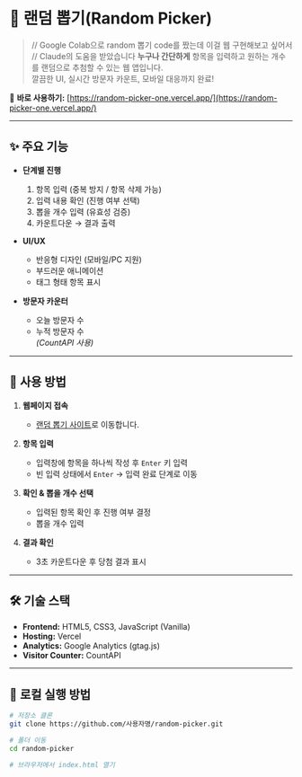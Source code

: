 # 🎯 랜덤 뽑기(Random Picker)

> // Google Colab으로 random 뽑기 code를 짰는데 이걸 웹 구현해보고 싶어서
> // Claude의 도움을 받았습니다 
> **누구나 간단하게** 항목을 입력하고 원하는 개수를 랜덤으로 추첨할 수 있는 웹 앱입니다.  
> 깔끔한 UI, 실시간 방문자 카운트, 모바일 대응까지 완료!

🔗 **바로 사용하기:** [https://random-picker-one.vercel.app/](https://random-picker-one.vercel.app/)

---


## ✨ 주요 기능

- **단계별 진행**
  1. 항목 입력 (중복 방지 / 항목 삭제 가능)
  2. 입력 내용 확인 (진행 여부 선택)
  3. 뽑을 개수 입력 (유효성 검증)
  4. 카운트다운 → 결과 출력

- **UI/UX**
  - 반응형 디자인 (모바일/PC 지원)
  - 부드러운 애니메이션
  - 태그 형태 항목 표시

- **방문자 카운터**
  - 오늘 방문자 수
  - 누적 방문자 수  
  *(CountAPI 사용)*

---

## 🚀 사용 방법

1. **웹페이지 접속**
   - [랜덤 뽑기 사이트](https://random-picker-one.vercel.app/)로 이동합니다.

2. **항목 입력**
   - 입력창에 항목을 하나씩 작성 후 `Enter` 키 입력
   - 빈 입력 상태에서 `Enter` → 입력 완료 단계로 이동

3. **확인 & 뽑을 개수 선택**
   - 입력된 항목 확인 후 진행 여부 결정
   - 뽑을 개수 입력

4. **결과 확인**
   - 3초 카운트다운 후 당첨 결과 표시

---

## 🛠 기술 스택

- **Frontend:** HTML5, CSS3, JavaScript (Vanilla)
- **Hosting:** Vercel
- **Analytics:** Google Analytics (gtag.js)
- **Visitor Counter:** CountAPI

---

## 📂 로컬 실행 방법

```bash
# 저장소 클론
git clone https://github.com/사용자명/random-picker.git

# 폴더 이동
cd random-picker

# 브라우저에서 index.html 열기


